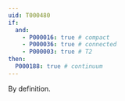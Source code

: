 ```yaml
---
uid: T000480
if:
  and:
    - P000016: true # compact
    - P000036: true # connected
    - P000003: true # T2
then:
  P000188: true # continuum
---
```


By definition.
